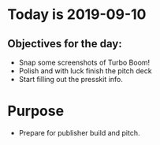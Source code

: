 # Today is 2019-09-10

## Objectives for the day:

- Snap some screenshots of Turbo Boom!
- Polish and with luck finish the pitch deck
- Start filling out the presskit info.

# Purpose

- Prepare for publisher build and pitch.
